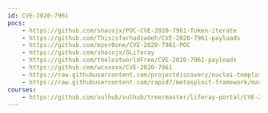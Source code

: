 ```yaml
---
id: CVE-2020-7961
pocs:
    - https://github.com/shacojx/POC-CVE-2020-7961-Token-iterate
    - https://github.com/Thisisfarhadzadeh/CVE-2020-7961-payloads
    - https://github.com/mzer0one/CVE-2020-7961-POC
    - https://github.com/shacojx/GLiferay
    - https://github.com/thelostworldFree/CVE-2020-7961-payloads
    - https://github.com/wcxxxxx/CVE-2020-7961
    - https://raw.githubusercontent.com/projectdiscovery/nuclei-templates/master/cves/CVE-2020-7961.yaml
    - https://raw.githubusercontent.com/rapid7/metasploit-framework/master/modules/exploits/multi/http/liferay_java_unmarshalling.rb
courses:
    - https://github.com/vulhub/vulhub/tree/master/liferay-portal/CVE-2020-7961
---
```

